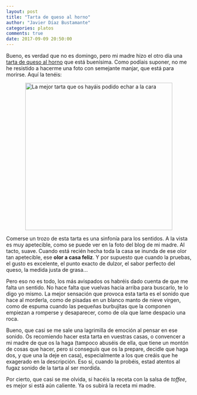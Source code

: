 ```yaml
---
layout: post
title: "Tarta de queso al horno"
author: "Javier Díaz Bustamante"
categories: platos
comments: true
date: 2017-09-09 20:50:00
---
```


Bueno, es verdad que no es domingo, pero mi madre hizo el otro día una [tarta de queso al horno](https://recetasdemaca.wordpress.com/2017/09/09/tarta-de-queso-caliente/) que está buenísima. Como podíais suponer, no me he resistido a hacerme una foto con semejante manjar, que está para morirse. Aquí la tenéis:

<img src="{{ site.url }}/assets/img/tarta_de_queso_caliente.jpg" alt="La mejor tarta que os hayáis podido echar a la cara" title="La mejor tarta que os hayáis podido echar a la cara" style="width: 400px;margin-left: auto; margin-right: auto; display: block;"/>

Comerse un trozo de esta tarta es una sinfonía para los sentidos. A la vista es muy apetecible, como se puede ver en la foto del blog de mi madre. Al tacto, suave. Cuando está recién hecha toda la casa se inunda de ese olor tan apetecible, ese __olor a casa feliz__. Y por supuesto que cuando la pruebas, el gusto es excelente, el punto exacto de dulzor, el sabor perfecto del queso, la medida justa de grasa...

Pero eso no es todo, los más avispados os habréis dado cuenta de que me falta un sentido. No hace falta que vuelvas hacia arriba para buscarlo, te lo digo yo mismo. La mejor sensación que provoca esta tarta es el sonido que hace al morderla, como de pisadas en un blanco manto de nieve virgen, como de espuma cuando las pequeñas burbujitas que la componen empiezan a romperse y desaparecer, como de ola que lame despacio una roca.

Bueno, que casi se me sale una lagrimilla de emoción al pensar en ese sonido. Os recomiendo hacer esta tarta en vuestras casas, o convencer a mi madre de que os la haga (tampoco abuséis de ella, que tiene un montón de cosas que hacer, pero si conseguís que os la prepare, decidle que haga dos, y que una la deje en casa), especialmente a los que creáis que he exagerado en la descripción. Eso sí, cuando la probéis, estad atentos al fugaz sonido de la tarta al ser mordida.

Por cierto, que casi se me olvida, si hacéis la receta con la salsa de _toffee_, es mejor si está aún caliente. Ya os subirá la receta mi madre.